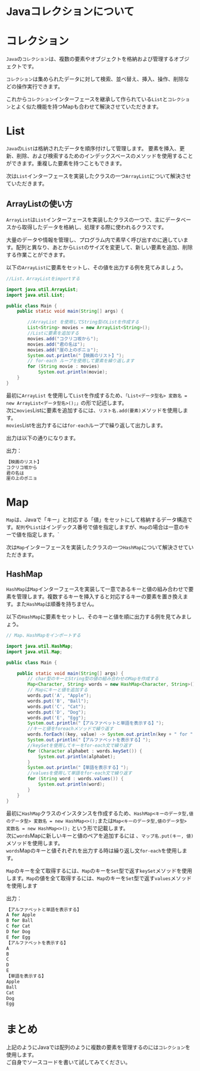 # Javaコレクションについて

# コレクション
`Java`の`コレクション`は、複数の要素やオブジェクトを格納および管理するオブジェクトです。

`コレクション`は集められたデータに対して検索、並べ替え、挿入、操作、削除などの操作実行できます。

これから`コレクション`インターフェースを継承して作られている`List`と`コレクション`とよく似た機能を持つMapも合わせて解決させていただきます。

# List
`Java`の`List`は格納されたデータを順序付けして管理します。
要素を挿入、更新、削除、および検索するためのインデックスベースのメソッドを使用することができます。重複した要素を持つこともできます。

次は`List`インターフェースを実装したクラスの一つ`ArrayList`について解決させていただきます。

## ArrayListの使い方
`ArrayList`は`List`インターフェースを実装したクラスの一つで、主にデータベースから取得したデータを格納し、処理する際に使われるクラスです。  

大量のデータや情報を管理し、プログラム内で素早く呼び出すのに適しています。配列と異なり、あとから`List`のサイズを変更して、新しい要素を追加、削除する作業ことができます。

以下の`ArrayList`に要素をセットし、その値を出力する例を見てみましょう。
```java
//List、ArrayListをimportする

import java.util.ArrayList;
import java.util.List;

public class Main {
    public static void main(String[] args) {

        //ArrayList を使用してString型のListを作成する
        List<String> movies = new ArrayList<String>();
        //Listに要素を追加する
        movies.add("コクリコ坂から");
        movies.add("君の名は");
        movies.add("崖の上のポニョ");
        System.out.println("【映画のリスト】");
        // for-each ループを使用して要素を繰り返します
        for (String movie : movies)
            System.out.println(movie);
    }
}
```
最初に`ArrayList` を使用して`List`を作成するため、`「List<データ型名> 変数名 = new ArrayList<データ型名>();」`の形で記述します。  
次に`movies`Listに要素を追加するには、`リスト名.add(要素)`メソッドを使用します。  
`movies`Listを出力するには`for-each`ループで繰り返して出力します。

出力は以下の通りになります。  

出力：
```java
【映画のリスト】
コクリコ坂から
君の名は
崖の上のポニョ
```

# Map

`Map`は、Javaで「キー」と対応する「値」をセットにして格納するデータ構造です。`配列`や`List`はインデックス番号で値を指定しますが、`Map`の場合は一意のキーで値を指定します。`

次は`Map`インターフェースを実装したクラスの一つ`HashMap`について解決させていただきます。

## HashMap

`HashMap`は`Map`インターフェースを実装して一意であるキーと値の組み合わせで要素を管理します。複数するキーを挿入すると対応するキーの要素を置き換えます。また`HashMap`は順番を持ちません。

以下の`HashMap`に要素をセットし、そのキーと値を順に出力する例を見てみましょう。
```java
// Map、HashMapをインポートする

import java.util.HashMap;
import java.util.Map;

public class Main {

    public static void main(String[] args) {
        // char型のキーとString型の値の組み合わせのMapを作成する
        Map<Character, String> words = new HashMap<Character, String>();
        // Mapにキーと値を追加する
        words.put('A', "Apple");
        words.put('B', "Ball");
        words.put('C', "Cat");
        words.put('D', "Dog");
        words.put('E', "Egg");
        System.out.println("【アルファベットと単語を表示する】");
        //キーと値をforeachメソッドで繰り返す
        words.forEach((key, value) -> System.out.println(key + " for " + value));
        System.out.println("【アルファベットを表示する】");
        //keySetを使用してキーをfor-each文で繰り返す
        for (Character alphabet : words.keySet()) {
            System.out.println(alphabet);
        }
        System.out.println("【単語を表示する】");
        //valuesを使用して単語をfor-each文で繰り返す
        for (String word : words.values()) {
            System.out.println(word);
        }
    }
}

```
最初に`HashMap`クラスのインスタンスを作成するため、`HashMap<キーのデータ型,値のデータ型> 変数名 = new HashMap<>();`または`Map<キーのデータ型,値のデータ型> 変数名 = new HashMap<>();` という形で記載します。  
次に`words`Mapに新しいキーと値のペアを追加するには 、`マップ名.put(キー, 値)`メソッドを使用します。  
`words`Mapのキーと値それぞれを出力する時は繰り返し文`for-each`を使用します。  

`Map`のキーを全て取得するには、`Map`のキーを`Set`型で返す`keySet`メソッドを使用します。`Map`の値を全て取得するには、`Map`のキーを`Set`型で返す`values`メソッドを使用します

出力：

```java
【アルファベットと単語を表示する】
A for Apple
B for Ball
C for Cat
D for Dog
E for Egg
【アルファベットを表示する】
A
B
C
D
E
【単語を表示する】
Apple
Ball
Cat
Dog
Egg
```

# まとめ

上記のようにJavaでは配列のように複数の要素を管理するのには`コレクション`を使用します。  
ご自身でソースコードを書いて試してみてください。
